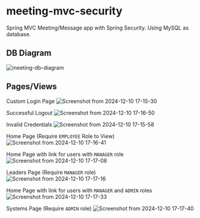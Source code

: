 # meeting-mvc-security
Spring MVC Meeting/Message app with Spring Security. Using MySQL as database.

## DB Diagram
![meeting-db-diagram](https://github.com/user-attachments/assets/84dfaeaf-a928-4c07-baff-d5d1c8fe6c04)

## Pages/Views

Custom Login Page
![Screenshot from 2024-12-10 17-15-30](https://github.com/user-attachments/assets/89cdb194-7230-4e4b-bec7-b4f80aa464d1)

Successful Logout
![Screenshot from 2024-12-10 17-16-50](https://github.com/user-attachments/assets/04f6d712-f34a-4613-b18b-540e043e275e)

Invalid Credentials
![Screenshot from 2024-12-10 17-15-58](https://github.com/user-attachments/assets/1a838c0f-1840-41a0-9f5a-8ae9d6a44a74)

Home Page (Require `EMPLOYEE` Role to View)
![Screenshot from 2024-12-10 17-16-41](https://github.com/user-attachments/assets/736bae04-fb86-48ed-bbeb-e77b3a1adb2d)

Home Page with link for users with `MANAGER` role
![Screenshot from 2024-12-10 17-17-08](https://github.com/user-attachments/assets/fdddb30d-4902-409a-9f3a-9abcc8176ca5)

Leaders Page (Require `MANAGER` role)
![Screenshot from 2024-12-10 17-17-16](https://github.com/user-attachments/assets/92695c74-1228-41b2-9f9e-a347695c288e)

Home Page with link for users with `MANAGER` and `ADMIN` roles
![Screenshot from 2024-12-10 17-17-33](https://github.com/user-attachments/assets/f0231d46-3e48-4943-aebe-ead901dd9990)

Systems Page (Require `ADMIN` role)
![Screenshot from 2024-12-10 17-17-40](https://github.com/user-attachments/assets/5886619b-8733-458d-95d9-b2a21942a4bc)
